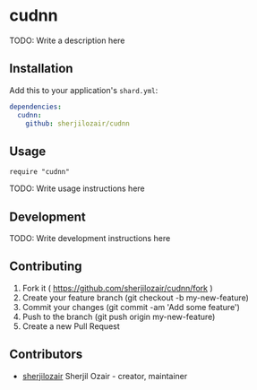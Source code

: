 # cudnn

TODO: Write a description here

## Installation

Add this to your application's `shard.yml`:

```yaml
dependencies:
  cudnn:
    github: sherjilozair/cudnn
```

## Usage

```crystal
require "cudnn"
```

TODO: Write usage instructions here

## Development

TODO: Write development instructions here

## Contributing

1. Fork it ( https://github.com/sherjilozair/cudnn/fork )
2. Create your feature branch (git checkout -b my-new-feature)
3. Commit your changes (git commit -am 'Add some feature')
4. Push to the branch (git push origin my-new-feature)
5. Create a new Pull Request

## Contributors

- [sherjilozair](https://github.com/sherjilozair) Sherjil Ozair - creator, maintainer
